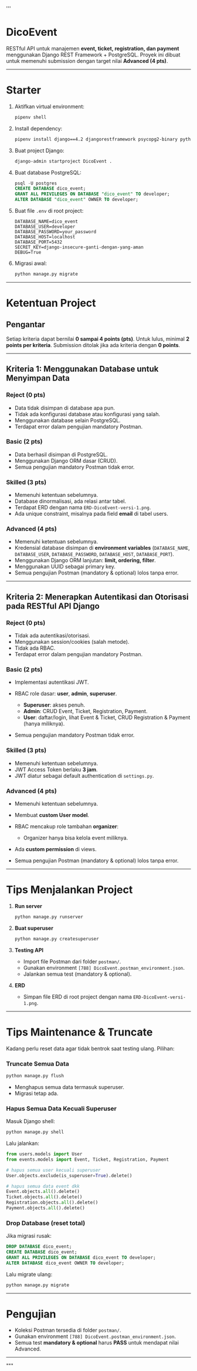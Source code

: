 '''

# DicoEvent

RESTful API untuk manajemen **event, ticket, registration, dan payment** menggunakan Django REST Framework + PostgreSQL.
Proyek ini dibuat untuk memenuhi submission dengan target nilai **Advanced (4 pts)**.

---

# Starter

1. Aktifkan virtual environment:

   ```bash
   pipenv shell
   ```

2. Install dependency:

   ```bash
   pipenv install django==4.2 djangorestframework psycopg2-binary python-decouple djangorestframework-simplejwt django-filter
   ```

3. Buat project Django:

   ```bash
   django-admin startproject DicoEvent .
   ```

4. Buat database PostgreSQL:

   ```sql
   psql -U postgres
   CREATE DATABASE dico_event;
   GRANT ALL PRIVILEGES ON DATABASE "dico_event" TO developer;
   ALTER DATABASE "dico_event" OWNER TO developer;
   ```

5. Buat file `.env` di root project:

   ```env
   DATABASE_NAME=dico_event
   DATABASE_USER=developer
   DATABASE_PASSWORD=your_password
   DATABASE_HOST=localhost
   DATABASE_PORT=5432
   SECRET_KEY=django-insecure-ganti-dengan-yang-aman
   DEBUG=True
   ```

6. Migrasi awal:

   ```bash
   python manage.py migrate
   ```

---

# Ketentuan Project

## Pengantar

Setiap kriteria dapat bernilai **0 sampai 4 points (pts)**.
Untuk lulus, minimal **2 points per kriteria**. Submission ditolak jika ada kriteria dengan **0 points**.

---

## Kriteria 1: Menggunakan Database untuk Menyimpan Data

### Reject (0 pts)

* Data tidak disimpan di database apa pun.
* Tidak ada konfigurasi database atau konfigurasi yang salah.
* Menggunakan database selain PostgreSQL.
* Terdapat error dalam pengujian mandatory Postman.

### Basic (2 pts)

* Data berhasil disimpan di PostgreSQL.
* Menggunakan Django ORM dasar (CRUD).
* Semua pengujian mandatory Postman tidak error.

### Skilled (3 pts)

* Memenuhi ketentuan sebelumnya.
* Database dinormalisasi, ada relasi antar tabel.
* Terdapat ERD dengan nama `ERD-DicoEvent-versi-1.png`.
* Ada unique constraint, misalnya pada field **email** di tabel users.

### Advanced (4 pts)

* Memenuhi ketentuan sebelumnya.
* Kredensial database disimpan di **environment variables** (`DATABASE_NAME`, `DATABASE_USER`, `DATABASE_PASSWORD`, `DATABASE_HOST`, `DATABASE_PORT`).
* Menggunakan Django ORM lanjutan: **limit, ordering, filter**.
* Menggunakan UUID sebagai primary key.
* Semua pengujian Postman (mandatory & optional) lolos tanpa error.

---

## Kriteria 2: Menerapkan Autentikasi dan Otorisasi pada RESTful API Django

### Reject (0 pts)

* Tidak ada autentikasi/otorisasi.
* Menggunakan session/cookies (salah metode).
* Tidak ada RBAC.
* Terdapat error dalam pengujian mandatory Postman.

### Basic (2 pts)

* Implementasi autentikasi JWT.
* RBAC role dasar: **user**, **admin**, **superuser**.

  * **Superuser**: akses penuh.
  * **Admin**: CRUD Event, Ticket, Registration, Payment.
  * **User**: daftar/login, lihat Event & Ticket, CRUD Registration & Payment (hanya miliknya).
* Semua pengujian mandatory Postman tidak error.

### Skilled (3 pts)

* Memenuhi ketentuan sebelumnya.
* JWT Access Token berlaku **3 jam**.
* JWT diatur sebagai default authentication di `settings.py`.

### Advanced (4 pts)

* Memenuhi ketentuan sebelumnya.
* Membuat **custom User model**.
* RBAC mencakup role tambahan **organizer**:

  * Organizer hanya bisa kelola event miliknya.
* Ada **custom permission** di views.
* Semua pengujian Postman (mandatory & optional) lolos tanpa error.

---

# Tips Menjalankan Project

1. **Run server**

   ```bash
   python manage.py runserver
   ```

2. **Buat superuser**

   ```bash
   python manage.py createsuperuser
   ```

3. **Testing API**

   * Import file Postman dari folder `postman/`.
   * Gunakan environment `[788] DicoEvent.postman_environment.json`.
   * Jalankan semua test (mandatory & optional).

4. **ERD**

   * Simpan file ERD di root project dengan nama `ERD-DicoEvent-versi-1.png`.

---

# Tips Maintenance & Truncate

Kadang perlu reset data agar tidak bentrok saat testing ulang. Pilihan:

### Truncate Semua Data

```bash
python manage.py flush
```

* Menghapus semua data termasuk superuser.
* Migrasi tetap ada.

### Hapus Semua Data Kecuali Superuser

Masuk Django shell:

```bash
python manage.py shell
```

Lalu jalankan:

```python
from users.models import User
from events.models import Event, Ticket, Registration, Payment

# hapus semua user kecuali superuser
User.objects.exclude(is_superuser=True).delete()

# hapus semua data event dkk
Event.objects.all().delete()
Ticket.objects.all().delete()
Registration.objects.all().delete()
Payment.objects.all().delete()
```

### Drop Database (reset total)

Jika migrasi rusak:

```sql
DROP DATABASE dico_event;
CREATE DATABASE dico_event;
GRANT ALL PRIVILEGES ON DATABASE dico_event TO developer;
ALTER DATABASE dico_event OWNER TO developer;
```

Lalu migrate ulang:

```bash
python manage.py migrate
```

---

# Pengujian

* Koleksi Postman tersedia di folder `postman/`.
* Gunakan environment `[788] DicoEvent.postman_environment.json`.
* Semua test **mandatory & optional** harus **PASS** untuk mendapat nilai Advanced.

---

"""
